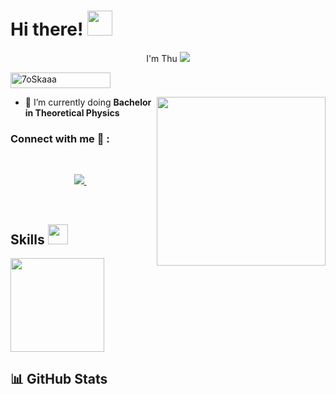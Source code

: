 <h1> Hi there! <img src = "https://raw.githubusercontent.com/MartinHeinz/MartinHeinz/master/wave.gif" width = 40px> </h1>
<p align='center'>
    <a>I'm Thu</a>
    <img src="https://user-images.githubusercontent.com/73097560/115834477-dbab4500-a447-11eb-908a-139a6edaec5c.gif" />
</p>
	<img src="https://komarev.com/ghpvc/?username=ahmadpiracha&label=Profile%20views&color=0047AB&style=plastic?" alt="7oSkaaa" height=25px, width=160px/>

<img align="right" src="https://media.giphy.com/media/QvpqTCiEcwtvx6wwJK/giphy.gif" width="270" height="270" frameBorder="0" class="giphy-embed" allowFullScreen></img>

- 🌱 I’m currently doing **Bachelor in Theoretical Physics**



### Connect with me 🔗 :

<br>
<p align='center'>
    <a href="mailto:mthu25102003@gmail.com" target="_blank">
        <img src="https://img.shields.io/badge/Gmail-D14836?style=for-the-badge&logo=gmail&logoColor=white">
    </a>&nbsp;&nbsp;
</p>
<br>

## Skills <img src="https://media2.giphy.com/media/QssGEmpkyEOhBCb7e1/giphy.gif?cid=ecf05e47a0n3gi1bfqntqmob8g9aid1oyj2wr3ds3mg700bl&rid=giphy.gif" width=32px>

<!-- Programming Languages -->

<!-- <a href="https://developer.mozilla.org/en-US/docs/Web/JavaScript" target="_blank"> -->
<!--   <img alt="JavaScript" src="https://img.shields.io/badge/JavaScript-F7DF1E?style=for-the-badge&logo=javascript&logoColor=black"> -->
<!-- </a> -->
<!-- <a href="https://www.python.org/" target="_blank"> -->
<!--   <img alt="Python" src="https://img.shields.io/badge/Python-3776AB?style=for-the-badge&logo=python&logoColor=white"> -->
<!-- </a> -->
<!---->
<!-- <a href="https://www.cplusplus.com/" target="_blank"> -->
<!--   <img alt="C++" src="https://img.shields.io/badge/C++-00599C?style=for-the-badge&logo=c%2B%2B&logoColor=white"> -->
<!-- </a> -->
<!---->
<!-- <a href="https://www.microsoft.com/en-us/sql-server" target="_blank"> -->
<!--   <img alt="SQL" src="https://img.shields.io/badge/SQL-CC2927?style=for-the-badge&logo=microsoft%20sql%20server&logoColor=white"> -->
<!-- </a> -->
<!---->

<a href="https://github.com/mthu2510">
  <img height=150 align="center" src="https://github-readme-stats.vercel.app/api/top-langs/?username=mthu2510&hide_progress=true&theme=tokyonight" />
</a>

## 📊 GitHub Stats

<a href="https://github.com/mthu2510">
